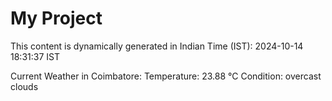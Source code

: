 # My Project

This content is dynamically generated in Indian Time (IST): 2024-10-14 18:31:37 IST


Current Weather in Coimbatore:
Temperature: 23.88 °C
Condition: overcast clouds
